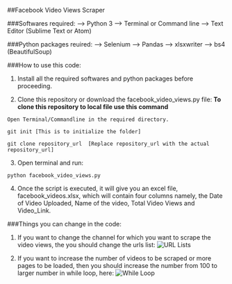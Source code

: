 ##Facebook Video Views Scraper

###Softwares required:
--> Python 3
--> Terminal or Command line
--> Text Editor (Sublime Text or Atom)

###Python packages reuired:
--> Selenium
--> Pandas
--> xlsxwriter
--> bs4 (BeautifulSoup)

###How to use this code:

1. Install all the required softwares and python packages before proceeding.

2. Clone this repository or download the facebook_video_views.py file:
  **To clone this repository to local file use this command**
  ```
  Open Terminal/Commandline in the required directory.
  
  git init [This is to initialize the folder]
  
  git clone repository_url  [Replace repository_url with the actual repository_url]
  ```

3. Open terminal and run:
  ```
  python facebook_video_views.py
  ```

4. Once the script is executed, it will give you an excel file, facebook_videos.xlsx, which will contain four columns namely, the Date of Video Uploaded, Name of the video, Total Video Views and Video_Link.

###Things you can change in the code:
1. If you want to change the channel for which you want to scrape the video views, the you should change the urls list:
![URL Lists](https://imgur.com/a/jabycLJ)

2. If you want to increase the number of videos to be scraped or more pages to be loaded, then you should increase the number from 100 to larger number in while loop, here:
![While Loop](https://imgur.com/a/GhMvzwb)
